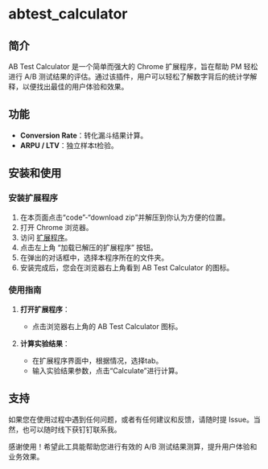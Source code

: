 # abtest_calculator

## 简介

AB Test Calculator 是一个简单而强大的 Chrome 扩展程序，旨在帮助 PM 轻松进行 A/B 测试结果的评估。通过该插件，用户可以轻松了解数字背后的统计学解释，以便找出最佳的用户体验和效果。

## 功能

- **Conversion Rate**：转化漏斗结果计算。
- **ARPU / LTV**：独立样本t检验。

## 安装和使用

### 安装扩展程序

1. 在本页面点击“code”-“download zip”并解压到你认为方便的位置。
2. 打开 Chrome 浏览器。
3. 访问 [扩展程序](chrome://extensions/)。
4. 点击左上角 “加载已解压的扩展程序” 按钮。
5. 在弹出的对话框中，选择本程序所在的文件夹。
6. 安装完成后，您会在浏览器右上角看到 AB Test Calculator 的图标。

### 使用指南

1. **打开扩展程序**：
    - 点击浏览器右上角的 AB Test Calculator 图标。

2. **计算实验结果**：
    - 在扩展程序界面中，根据情况，选择tab。
    - 输入实验结果参数，点击“Calculate”进行计算。

## 支持

如果您在使用过程中遇到任何问题，或者有任何建议和反馈，请随时提 Issue。当然，也可以随时线下获钉钉联系我。

感谢使用！希望此工具能帮助您进行有效的 A/B 测试结果测算，提升用户体验和业务效果。
